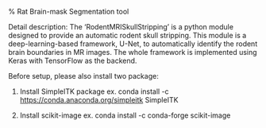 % Rat Brain-mask Segmentation tool


Detail description: 
The ‘RodentMRISkullStripping’ is a python module designed to provide an automatic rodent skull stripping. This module is a deep-learning-based framework, U-Net, to automatically identify the rodent brain boundaries in MR images. The whole framework is implemented using Keras with TensorFlow as the backend.


Before setup, please also install two package:

1. Install SimpleITK package 
ex. conda install -c https://conda.anaconda.org/simpleitk SimpleITK

2. Install scikit-image
ex. conda install -c conda-forge scikit-image
